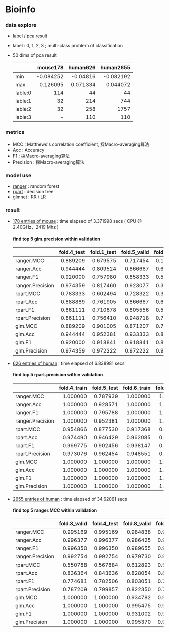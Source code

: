 # Bioinfo
### data explore
- label / pca result
- label : 0, 1, 2, 3 ; multi-class problem of classification
- 50 dims of pca result

  ||mouse178|human626|human2655|
  |:-|-:|-:|-:|
  |min|-0.084252|-0.04816|-0.082192|
  |max|0.126095|0.071334|0.044072|
  |lable:0|114|44|44|
  |lable:1|32|214|744|
  |lable:2|32|258|1757|
  |lable:3|-|110|110|
### metrics
- MCC : Matthews's correlation coefficient, 採Macro-averaging算法
- Acc : Accuracy
- F1 : 採Macro-averaging算法
- Precision : 採Macro-averaging算法
### model use
- [ranger](https://cran.r-project.org/web/packages/ranger) : random forest 
- [rpart](https://cran.r-project.org/web/packages/rpart) : decision tree
- [glmnet](https://cran.r-project.org/web/packages/glmnet) : RR / LR
### result
- [178 entries of mouse](../main/mouse/178/mouse178_res_10fold.csv) : time elapsed of 3.371998 secs ( CPU @ 2.40GHz，2419 Mhz )
  #### find top 5 glm.precision within validation
  ||fold.4_test|fold.1_test|fold.5_valid|fold.9_test|fold.6_valid|
  |:-|-:|-:|-:|-:|-:|
  |ranger.MCC|0.889209|0.679575|0.717454|0.144236|0.838393|
  |ranger.Acc|0.944444|0.809524|0.866667|0.600000|0.937500|
  |ranger.F1|0.920000|0.757980|0.858333|0.580952|0.841270|
  |ranger.Precision|0.974359|0.817460|0.923077|0.388889|0.916667|
  |rpart.MCC|0.783333|0.602494|0.728322|0.366954|0.605941|
  |rpart.Acc|0.888889|0.761905|0.866667|0.666667|0.812500|
  |rpart.F1|0.861111|0.710678|0.805556|0.553968|0.734300|
  |rpart.Precision|0.861111|0.756410|0.948718|0.722222|0.833333|
  |glm.MCC|0.889209|0.901005|0.871207|0.757690|0.838393|
  |glm.Acc|0.944444|0.952381|0.933333|0.866667|0.937500|
  |glm.F1|0.920000|0.918841|0.918841|0.800000|0.841270|
  |glm.Precision|0.974359|0.972222|0.972222|0.939394|0.916667|

- [626 entries of human](../main/human/626/human626_res_10fold.csv) : time elapsed of 6.838981 secs
  #### find top 5 rpart.precision within validation
  ||fold.4_train|fold.5_test|fold.6_train|fold.2_train|fold.7_train|
  |:-|-:|-:|-:|-:|-:|
  |ranger.MCC|1.000000|0.787939|1.000000|1.000000|1.000000|
  |ranger.Acc|1.000000|0.928571|1.000000|1.000000|1.000000|
  |ranger.F1| 1.000000|0.795788|1.000000|1.000000|1.000000|
  |ranger.Precision|1.000000|0.952381|1.000000|1.000000|1.000000|
  |rpart.MCC| 0.954866|0.877530|0.917368|0.891040|0.889022|
  |rpart.Acc| 0.974490|0.946429|0.962085|0.953431|0.948529|
  |rpart.F1|  0.969775|0.902456|0.938147|0.915069|0.918387|
  |rpart.Precision| 0.973076|0.962454|0.948551|0.938901|0.925794|
  |glm.MCC|   1.000000|1.000000|1.000000|1.000000|1.000000|
  |glm.Acc|   1.000000|1.000000|1.000000|1.000000|1.000000|
  |glm.F1|1.000000|1.000000|1.000000|1.000000|1.000000|
  |glm.Precision|   1.000000|1.000000|1.000000|1.000000|1.000000|

- [2655 entries of human](../main/human/2655/human2655_res_10fold.csv) : time elapsed of 34.62061 secs
  #### find top 5 ranger.MCC within validation
  ||fold.3_valid|fold.4_test|fold.8_valid|fold.9_test|fold.4_valid|
  |:-|-:|-:|-:|-:|-:|
  |ranger.MCC|0.995169|0.995169|0.984838|0.984838|0.983942|
  |ranger.Acc|0.996377|0.996377|0.986425|0.986425|0.985185|
  |ranger.F1| 0.996350|0.996350|0.989655|0.989655|0.989362|
  |ranger.Precision|0.992754|0.992754|0.979730|0.979730|0.979167|
  |rpart.MCC| 0.550788|0.567884|0.612893|0.585534|0.569971|
  |rpart.Acc| 0.836364|0.843636|0.828054|0.814480|0.802974|
  |rpart.F1|  0.774681|0.782506|0.803051|0.792637|0.773657|
  |rpart.Precision| 0.787209|0.799857|0.822350|0.796795|0.812443|
  |glm.MCC|   1.000000|1.000000|0.934782|0.934782|0.961504|
  |glm.Acc|   1.000000|1.000000|0.995475|0.995475|0.996296|
  |glm.F1|1.000000|1.000000|0.931002|0.931002|0.961141|
  |glm.Precision|1.000000|1.000000|0.995370|0.995370|0.933333|
